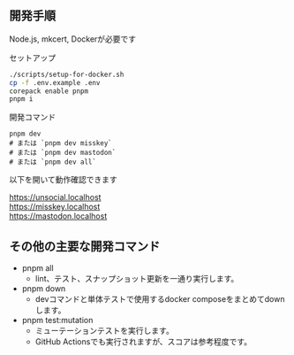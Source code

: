 ## 開発手順

Node.js, mkcert, Dockerが必要です

セットアップ

```sh
./scripts/setup-for-docker.sh
cp -f .env.example .env
corepack enable pnpm
pnpm i
```

開発コマンド

```
pnpm dev
# または `pnpm dev misskey`
# または `pnpm dev mastodon`
# または `pnpm dev all`
```

以下を開いて動作確認できます

https://unsocial.localhost  
https://misskey.localhost  
https://mastodon.localhost

## その他の主要な開発コマンド

- pnpm all
  - lint、テスト、スナップショット更新を一通り実行します。
- pnpm down
  - devコマンドと単体テストで使用するdocker composeをまとめてdownします。
- pnpm test:mutation
  - ミューテーションテストを実行します。
  - GitHub Actionsでも実行されますが、スコアは参考程度です。
